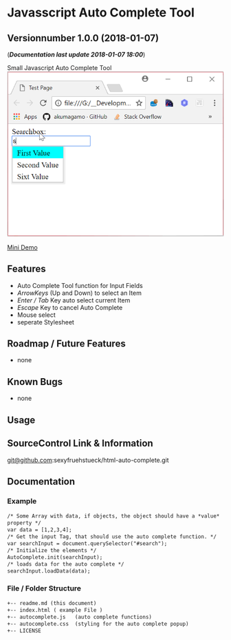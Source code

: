 # Javasscript Auto Complete Tool
## Versionnumber 1.0.0 (2018-01-07)
(***Documentation last update 2018-01-07 18:00***)  

Small Javascript Auto Complete Tool  
![Small Javascript Auto Complete Tool](https://raw.githubusercontent.com/sexyfruehstueck/html-auto-complete/master/readme/screenshot.png "Small Javascript Auto Complete Tool")

[Mini Demo](https://rawgit.com/sexyfruehstueck/html-auto-complete/master/index.html)

## Features
* Auto Complete Tool function for Input Fields
* _ArrowKeys_ (Up and Down) to select an Item
* _Enter / Tab_ Key auto select current Item
* _Escape_ Key to cancel Auto Complete
* Mouse select
* seperate Stylesheet

## Roadmap / Future Features
* none

## Known Bugs
* none

## Usage

## SourceControl Link & Information
git@github.com:sexyfruehstueck/html-auto-complete.git

## Documentation

### Example

    /* Some Array with data, if objects, the object should have a *value* property */
    var data = [1,2,3,4];
    /* Get the input Tag, that should use the auto complete function. */
    var searchInput = document.querySelector("#search");
    /* Initialize the elements */
    AutoComplete.init(searchInput);
    /* loads data for the auto complete */
    searchInput.loadData(data);


### File / Folder Structure

    +-- readme.md (this document)
    +-- index.html ( example File )
    +-- autocomplete.js   (auto complete functions)
    +-- autocomplete.css  (styling for the auto complete popup)
    +-- LICENSE
